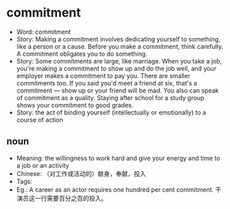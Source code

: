 # commitment

- Word: commitment
- Story: Making a commitment involves dedicating yourself to something, like a person or a cause. Before you make a commitment, think carefully. A commitment obligates you to do something.
- Story: Some commitments are large, like marriage. When you take a job, you're making a commitment to show up and do the job well, and your employer makes a commitment to pay you. There are smaller commitments too. If you said you'd meet a friend at six, that's a commitment — show up or your friend will be mad. You also can speak of commitment as a quality. Staying after school for a study group shows your commitment to good grades.
- Story: the act of binding yourself (intellectually or emotionally) to a course of action

## noun

- Meaning: the willingness to work hard and give your energy and time to a job or an activity
- Chinese: （对工作或活动的）献身，奉献，投入
- Tags: 
- Eg.: A career as an actor requires one hundred per cent commitment. 干演员这一行需要百分之百的投入。

